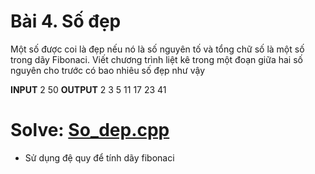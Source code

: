# Bài 4. Số đẹp
Một số được coi là đẹp nếu nó là số nguyên tố và tổng chữ số là một số trong dãy Fibonaci. Viết chương trình liệt kê trong một đoạn giữa hai số nguyên cho trước có bao nhiêu số đẹp như vậy

**INPUT**
2 50
**OUTPUT**
2 3 5 11 17 23 41

# Solve: [So_dep.cpp](./So_dep.cpp)

- Sử dụng đệ quy để tính dãy fibonaci